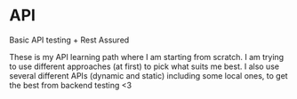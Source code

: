 # API
Basic API testing + Rest Assured

These is my API learning path where I am starting from scratch. I am trying to use different approaches (at first) to pick what suits me best. I also use several different APIs (dynamic and static) including some local ones, to get the best from backend testing <3 
